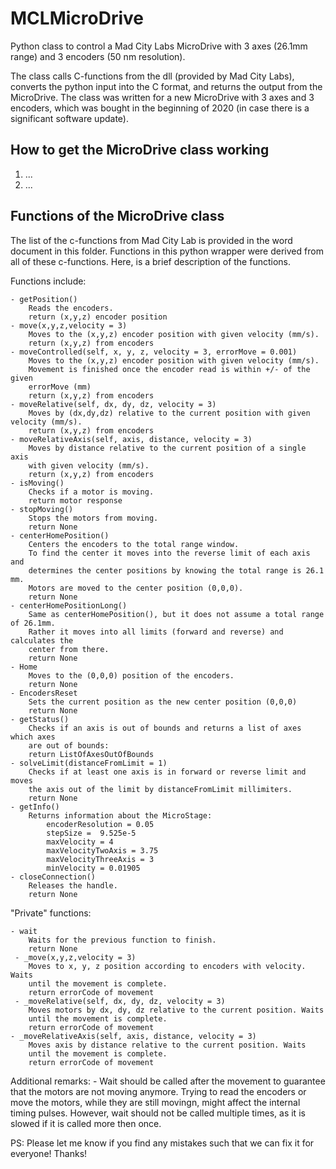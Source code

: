 # MCLMicroDrive
Python class to control a Mad City Labs MicroDrive with 3 axes (26.1mm range) and 3 encoders (50 nm resolution).

The class calls C-functions from the dll (provided by Mad City Labs), converts the python input into the C format, and returns the output from the MicroDrive.
The class was written for a new MicroDrive with 3 axes and 3 encoders, which was bought in the beginning of 2020 (in case there is a significant software update).

## How to get the MicroDrive class working

1. ...
2. ...

## Functions of the MicroDrive class
The list of the c-functions from Mad City Lab is provided in the word document in this folder. Functions in this python wrapper were derived from all of these c-functions. Here, is a brief description of the functions.

Functions include:

    - getPosition()
        Reads the encoders.
        return (x,y,z) encoder position      
    - move(x,y,z,velocity = 3)
        Moves to the (x,y,z) encoder position with given velocity (mm/s).
        return (x,y,z) from encoders
    - moveControlled(self, x, y, z, velocity = 3, errorMove = 0.001)
        Moves to the (x,y,z) encoder position with given velocity (mm/s).
        Movement is finished once the encoder read is within +/- of the given 
        errorMove (mm)
        return (x,y,z) from encoders
    - moveRelative(self, dx, dy, dz, velocity = 3)
        Moves by (dx,dy,dz) relative to the current position with given velocity (mm/s).
        return (x,y,z) from encoders
    - moveRelativeAxis(self, axis, distance, velocity = 3)
        Moves by distance relative to the current position of a single axis 
        with given velocity (mm/s).
        return (x,y,z) from encoders
    - isMoving()
        Checks if a motor is moving.
        return motor response
    - stopMoving()
        Stops the motors from moving.
        return None
    - centerHomePosition()
        Centers the encoders to the total range window.
        To find the center it moves into the reverse limit of each axis and 
        determines the center positions by knowing the total range is 26.1 mm. 
        Motors are moved to the center position (0,0,0).
        return None
    - centerHomePositionLong()
        Same as centerHomePosition(), but it does not assume a total range of 26.1mm.
        Rather it moves into all limits (forward and reverse) and calculates the
        center from there.
        return None
    - Home
        Moves to the (0,0,0) position of the encoders.
        return None
    - EncodersReset
        Sets the current position as the new center position (0,0,0)
        return None
    - getStatus()
        Checks if an axis is out of bounds and returns a list of axes which axes 
        are out of bounds:
        return ListOfAxesOutOfBounds
    - solveLimit(distanceFromLimit = 1)
        Checks if at least one axis is in forward or reverse limit and moves 
        the axis out of the limit by distanceFromLimit millimiters.
        return None
    - getInfo()
        Returns information about the MicroStage:
            encoderResolution = 0.05
            stepSize =  9.525e-5
            maxVelocity = 4
            maxVelocityTwoAxis = 3.75
            maxVelocityThreeAxis = 3
            minVelocity = 0.01905
    - closeConnection()
        Releases the handle.
        return None
    
 "Private" functions:
 
    - wait
        Waits for the previous function to finish.
        return None
     - _move(x,y,z,velocity = 3)
        Moves to x, y, z position according to encoders with velocity. Waits
        until the movement is complete.
        return errorCode of movement
     - _moveRelative(self, dx, dy, dz, velocity = 3)
        Moves motors by dx, dy, dz relative to the current position. Waits
        until the movement is complete.
        return errorCode of movement
    - _moveRelativeAxis(self, axis, distance, velocity = 3)
        Moves axis by distance relative to the current position. Waits
        until the movement is complete.
        return errorCode of movement

Additional remarks:
    - Wait should be called after the movement to guarantee that the motors are 
    not moving anymore. Trying to read the encoders or move the motors, while
    they are still movingn, might affect the internal timing pulses.
    However, wait should not  be called multiple times, as it is slowed if it
    is called more then once.


PS: Please let me know if you find any mistakes such that we can fix it for everyone! Thanks!
